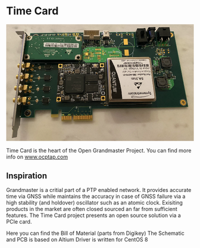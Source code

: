 # Time Card

![Time Card](images/timecard.png)

Time Card is the heart of the Open Grandmaster Project. 
You can find more info on www.ocptap.com

## Inspiration

Grandmaster is a critial part of a PTP enabled network. It provides accurate time via GNSS while maintains the accuracy in case of GNSS failure via a high stability (and holdover) oscillator such as an atomic clock. Exisiting products in the market are often closed sourced an far from sufficient features. The Time Card project presents an open source solution via a PCIe card.


Here you can find the Bill of Material (parts from Digikey)
The Schematic and PCB is based on Altium 
Driver is written for CentOS 8

